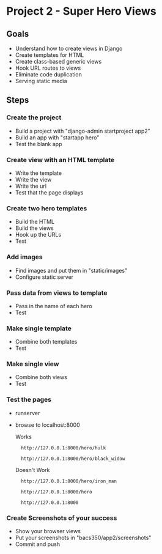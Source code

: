 # Project 2 - Super Hero Views

## Goals
* Understand how to create views in Django
* Create templates for HTML
* Create class-based generic views
* Hook URL routes to views
* Eliminate code duplication
* Serving static media


## Steps

### Create the project
* Build a project with "django-admin startproject app2"
* Build an app with "startapp hero"
* Test the blank app


### Create view with an HTML template
* Write the template
* Write the view
* Write the url
* Test that the page displays


### Create two hero templates
* Build the HTML
* Build the views
* Hook up the URLs
* Test


### Add images
* Find images and put them in "static/images"
* Configure static server


### Pass data from views to template
* Pass in the name of each hero
* Test


### Make single template
* Combine both templates
* Test


### Make single view
* Combine both views
* Test


### Test the pages
* runserver
* browse to localhost:8000

    Works
    
        http://127.0.0.1:8000/hero/hulk
        
        http://127.0.0.1:8000/hero/black_widow
        
    Doesn't Work
        
        http://127.0.0.1:8000/hero/iron_man
        
        http://127.0.0.1:8000/hero
        
        http://127.0.0.1:8000
        

### Create Screenshots of your success
* Show your browser views
* Put your screenshots in "bacs350/app2/screenshots"
* Commit and push

